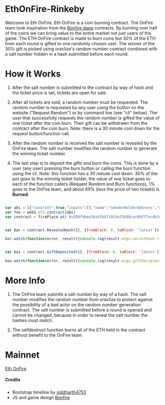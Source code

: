 # EthOnFire-Rinkeby
Welcome to Eth OnFire. Eth OnFire is a coin burning contract. The OnFire team took inspiration from the [Bonfire dapp](https://github.com/BonfireEth/Bonfire-15-I) contracts. By burning over half of the coins we can bring value to the entire market not just users of the game. The ETH OnFire contract is made to burn coins but 30% of the ETH from each round is gifted to one randomly chosen user. The winner of the 30% gift is picked using oraclize's random number contract combined with a salt number hidden in a hash submitted before each round. 

# How it Works
1. After the salt number is submitted to the contract by way of hash and the ticket price is set, tickets are open for sale. 

2. After all tickets are sold, a random number must be requested. The random number is requested by any user using the button on the website ("Request Random") or by command line (see "cli" below). The user that successfully requests the random number is gifted the value of one ticket after the coin burn. Their gift can be withdrawn from the contract after the coin burn. Note: there is a 30 minute cool down for the request button/function call.

3. After the random number is received the salt number is revealed by the OnFire team. The salt number modifies the random number to generate the winning ticket number.

4. The last step is to deposit the gifts and burn the coins. This is done by a user (any user) pressing the burn button or calling the burn function using the cli. Note: this function has a 30 minute cool down. 30% of the pot goes to the winning ticket holder, the value of one ticket goes to each of the function callers (Request Random and Burn functions), 1% goes to the OnFire team, and about 69% (less the price of two tickets) is **Burned**.


```javascript

var abi = [{"constant":true,"inputs":[],"name":"senderHolderAddress","outputs":[{"name":"","type":"address"}],"payable":false,"stateMutability":"view","type":"function"},{"constant":true,"inputs":[],"name":"precommitHash","outputs":[{"name":"","type":"bytes32"}],"payable":false,"stateMutability":"view","type":"function"},{"constant":true,"inputs":[],"name":"burnWallet","outputs":[{"name":"","type":"address"}],"payable":false,"stateMutability":"view","type":"function"},{"constant":true,"inputs":[],"name":"prizeAddress","outputs":[{"name":"","type":"address"}],"payable":false,"stateMutability":"view","type":"function"},{"constant":true,"inputs":[],"name":"reward","outputs":[{"name":"","type":"uint256"}],"payable":false,"stateMutability":"view","type":"function"},{"constant":true,"inputs":[],"name":"pastWinnerCounter","outputs":[{"name":"","type":"uint256"}],"payable":false,"stateMutability":"view","type":"function"},{"constant":true,"inputs":[],"name":"messageOut","outputs":[{"name":"","type":"string"}],"payable":false,"stateMutability":"view","type":"function"},{"constant":true,"inputs":[],"name":"ticketCounter","outputs":[{"name":"","type":"uint256"}],"payable":false,"stateMutability":"view","type":"function"},{"constant":false,"inputs":[{"name":"value","type":"uint256"}],"name":"setPrice","outputs":[],"payable":true,"stateMutability":"payable","type":"function"},{"constant":true,"inputs":[],"name":"stage3","outputs":[{"name":"","type":"bool"}],"payable":false,"stateMutability":"view","type":"function"},{"constant":true,"inputs":[],"name":"price","outputs":[{"name":"","type":"uint256"}],"payable":false,"stateMutability":"view","type":"function"},{"constant":true,"inputs":[],"name":"oracleRandomNumber","outputs":[{"name":"","type":"uint256"}],"payable":false,"stateMutability":"view","type":"function"},{"constant":false,"inputs":[{"name":"secretHash","type":"bytes32"}],"name":"submitSecretHash","outputs":[],"payable":false,"stateMutability":"nonpayable","type":"function"},{"constant":false,"inputs":[],"name":"incinerate","outputs":[],"payable":false,"stateMutability":"nonpayable","type":"function"},{"constant":true,"inputs":[],"name":"stage4","outputs":[{"name":"","type":"bool"}],"payable":false,"stateMutability":"view","type":"function"},{"constant":true,"inputs":[{"name":"","type":"uint256"}],"name":"pastWinners","outputs":[{"name":"incinerationTime","type":"uint256"},{"name":"winnersAddress","type":"address"},{"name":"prizeAmount","type":"uint256"},{"name":"preHash","type":"bytes32"},{"name":"postTxtOne","type":"string"},{"name":"secretNumber","type":"uint256"},{"name":"postTxtTwo","type":"string"}],"payable":false,"stateMutability":"view","type":"function"},{"constant":true,"inputs":[],"name":"saltNum","outputs":[{"name":"","type":"uint256"}],"payable":false,"stateMutability":"view","type":"function"},{"constant":true,"inputs":[],"name":"stage6","outputs":[{"name":"","type":"bool"}],"payable":false,"stateMutability":"view","type":"function"},{"constant":false,"inputs":[],"name":"ignite","outputs":[],"payable":false,"stateMutability":"nonpayable","type":"function"},{"anonymous":false,"inputs":[{"indexed":false,"name":"burned","type":"uint256"}],"name":"IncinerationComplete","type":"event"},{"payable":true,"stateMutability":"payable","type":"fallback"},{"constant":false,"inputs":[],"name":"withdraw","outputs":[],"payable":false,"stateMutability":"nonpayable","type":"function"},{"anonymous":false,"inputs":[{"indexed":false,"name":"txt","type":"string"}],"name":"Reader","type":"event"},{"anonymous":false,"inputs":[{"indexed":false,"name":"txt","type":"string"},{"indexed":false,"name":"secretHash","type":"bytes32"}],"name":"SaltHashSet","type":"event"},{"anonymous":false,"inputs":[{"indexed":false,"name":"val","type":"uint256"}],"name":"NewPrice","type":"event"},{"anonymous":false,"inputs":[{"indexed":false,"name":"ticketsLeft","type":"uint256"}],"name":"TicketSold","type":"event"},{"anonymous":false,"inputs":[{"indexed":false,"name":"secretHash","type":"bytes32"},{"indexed":false,"name":"textOne","type":"string"},{"indexed":false,"name":"secretNum","type":"uint256"},{"indexed":false,"name":"textTwo","type":"string"}],"name":"RevealedHash","type":"event"}]
var foo = web3.eth.contract(abi)
var contract = firePlace.at('0x289f9bee36a3fb871915ef26d0cac00f77ecdb34')


var bar = contract.RevealedHash({}, {fromBlock: 0, toBlock: 'latest'});

bar.watch(function(error, result){console.log(result.args.secretHash + " " + result.args.textOne + " " + result.args.secretNum + " " + result.args.textTwo)});


var baz = contract.GiftDeposited({}, {fromBlock: 0, toBlock: 'latest'});

baz.watch(function(error, result){console.log(result.args.giftRecipient + " " + result.args.amount)});

```

# More Info
1. The OnFire team submits a salt number by way of a hash. The salt number modifies the random number from oraclize to protect against the possibility of a bad actor on the random number generation contract. The salt number is submitted before a round is opened and cannot be changed, because in order to reveal the salt number the hashes must match. 

2. The selfdestruct function burns all of the ETH held in the contract without benefit to the OnFire team.

# Mainnet
[Eth OnFire](https://ethonfire.github.io/EthOnFire/)

##### Credits
* Bootstrap timeline by [siddharth4753](https://bootsnipp.com/snippets/Q0ppE) 
* JS and game design [Bonfire](https://github.com/BonfireEth/Bonfire-15-I)
